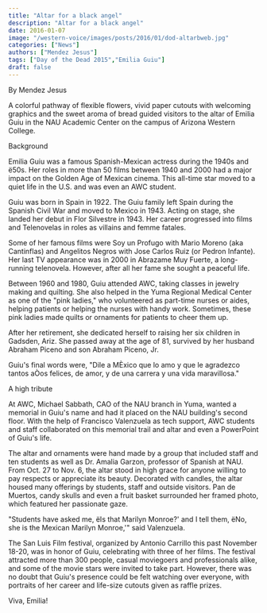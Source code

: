 ```yaml
---
title: "Altar for a black angel"
description: "Altar for a black angel"
date: 2016-01-07
image: "/western-voice/images/posts/2016/01/dod-altarbweb.jpg"
categories: ["News"]
authors: ["Mendez Jesus"]
tags: ["Day of the Dead 2015","Emilia Guiu"]
draft: false
---
```

By Mendez Jesus

A colorful pathway of flexible flowers, vivid paper cutouts with welcoming graphics and the sweet aroma of bread guided visitors to the altar of Emilia Guiu in the NAU Academic Center on the campus of Arizona Western College.

Background

Emilia Guiu was a famous Spanish-Mexican actress during the 1940s and ë50s. Her roles in more than 50 films between 1940 and 2000 had a major impact on the Golden Age of Mexican cinema. This all-time star moved to a quiet life in the U.S. and was even an AWC student.

Guiu was born in Spain in 1922. The Guiu family left Spain during the Spanish Civil War and moved to Mexico in 1943. Acting on stage, she landed her debut in Flor Silvestre in 1943. Her career progressed into films and Telenovelas in roles as villains and femme fatales.

Some of her famous films were Soy un Profugo with Mario Moreno (aka Cantinflas) and Angelitos Negros with Jose Carlos Ruiz (or Pedron Infante). Her last TV appearance was in 2000 in Abrazame Muy Fuerte, a long-running telenovela. However, after all her fame she sought a peaceful life.

Between 1960 and 1980, Guiu attended AWC, taking classes in jewelry making and quilting. She also helped in the Yuma Regional Medical Center as one of the "pink ladies," who volunteered as part-time nurses or aides, helping patients or helping the nurses with handy work. Sometimes, these pink ladies made quilts or ornaments for patients to cheer them up.

After her retirement, she dedicated herself to raising her six children in Gadsden, Ariz. She passed away at the age of 81, survived by her husband Abraham Piceno and son Abraham Piceno, Jr.

Guiu's final words were, "Dile a MÈxico que lo amo y que le agradezco tantos aÒos felices, de amor, y de una carrera y una vida maravillosa."

A high tribute

At AWC, Michael Sabbath, CAO of the NAU branch in Yuma, wanted a memorial in Guiu's name and had it placed on the NAU building's second floor. With the help of Francisco Valenzuela as tech support, AWC students and staff collaborated on this memorial trail and altar and even a PowerPoint of Guiu's life.

The altar and ornaments were hand made by a group that included staff and ten students as well as Dr. Amalia Garzon, professor of Spanish at NAU. From Oct. 27 to Nov. 6, the altar stood in high grace for anyone willing to pay respects or appreciate its beauty. Decorated with candles, the altar housed many offerings by students, staff and outside visitors. Pan de Muertos, candy skulls and even a fruit basket surrounded her framed photo, which featured her passionate gaze.

"Students have asked me, ëIs that Marilyn Monroe?' and I tell them, ëNo, she is the Mexican Marilyn Monroe,'" said Valenzuela.

The San Luis Film festival, organized by Antonio Carrillo this past November 18-20, was in honor of Guiu, celebrating with three of her films. The festival attracted more than 300 people, casual moviegoers and professionals alike, and some of the movie stars were invited to take part. However, there was no doubt that Guiu's presence could be felt watching over everyone, with portraits of her career and life-size cutouts given as raffle prizes.

Viva, Emilia!